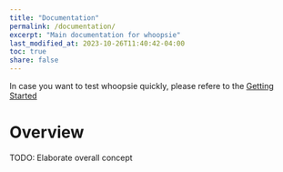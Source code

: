 ```yaml
---
title: "Documentation"
permalink: /documentation/
excerpt: "Main documentation for whoopsie"
last_modified_at: 2023-10-26T11:40:42-04:00
toc: true
share: false
---
```


In case you want to test whoopsie quickly, please refere to the [Getting Started](/whoopsie/getting-started/)

# Overview
TODO: Elaborate overall concept

